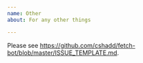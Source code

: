 ```yaml
---
name: Other
about: For any other things

---
```


Please see https://github.com/cshadd/fetch-bot/blob/master/ISSUE_TEMPLATE.md.
